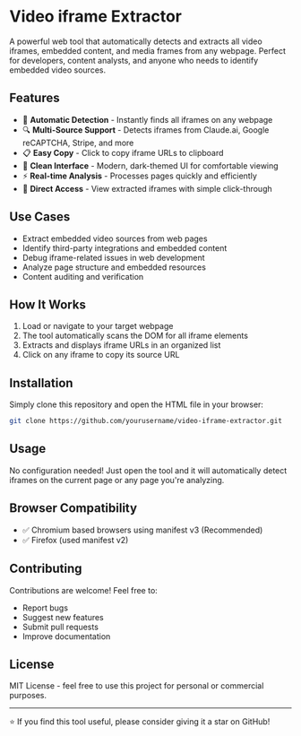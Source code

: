# Video iframe Extractor

A powerful web tool that automatically detects and extracts all video iframes, embedded content, and media frames from any webpage. Perfect for developers, content analysts, and anyone who needs to identify embedded video sources.

## Features

- 🎥 **Automatic Detection** - Instantly finds all iframes on any webpage
- 🔍 **Multi-Source Support** - Detects iframes from Claude.ai, Google reCAPTCHA, Stripe, and more
- 📋 **Easy Copy** - Click to copy iframe URLs to clipboard
- 🎨 **Clean Interface** - Modern, dark-themed UI for comfortable viewing
- ⚡ **Real-time Analysis** - Processes pages quickly and efficiently
- 🔗 **Direct Access** - View extracted iframes with simple click-through

## Use Cases

- Extract embedded video sources from web pages
- Identify third-party integrations and embedded content
- Debug iframe-related issues in web development
- Analyze page structure and embedded resources
- Content auditing and verification

## How It Works

1. Load or navigate to your target webpage
2. The tool automatically scans the DOM for all iframe elements
3. Extracts and displays iframe URLs in an organized list
4. Click on any iframe to copy its source URL

## Installation

Simply clone this repository and open the HTML file in your browser:

```bash
git clone https://github.com/yourusername/video-iframe-extractor.git
```

## Usage

No configuration needed! Just open the tool and it will automatically detect iframes on the current page or any page you're analyzing.

## Browser Compatibility

- ✅ Chromium based browsers using manifest v3 (Recommended)
- ✅ Firefox (used manifest v2)

## Contributing

Contributions are welcome! Feel free to:

- Report bugs
- Suggest new features
- Submit pull requests
- Improve documentation

## License

MIT License - feel free to use this project for personal or commercial purposes.

---

⭐ If you find this tool useful, please consider giving it a star on GitHub!
